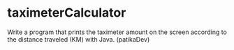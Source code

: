 # taximeterCalculator
Write a program that prints the taximeter amount on the screen according to the distance traveled (KM) with Java. (patikaDev)
